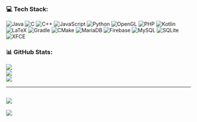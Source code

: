 
### 💻 Tech Stack:
![Java](https://img.shields.io/badge/java-%23ED8B00.svg?style=plastic&logo=openjdk&logoColor=white) ![C](https://img.shields.io/badge/c-%2300599C.svg?style=plastic&logo=c&logoColor=white) ![C++](https://img.shields.io/badge/c++-%2300599C.svg?style=plastic&logo=c%2B%2B&logoColor=white) ![JavaScript](https://img.shields.io/badge/javascript-%23323330.svg?style=plastic&logo=javascript&logoColor=%23F7DF1E) ![Python](https://img.shields.io/badge/python-3670A0?style=plastic&logo=python&logoColor=ffdd54) ![OpenGL](https://img.shields.io/badge/OpenGL-%23FFFFFF.svg?style=plastic&logo=opengl) ![PHP](https://img.shields.io/badge/php-%23777BB4.svg?style=plastic&logo=php&logoColor=white) ![Kotlin](https://img.shields.io/badge/kotlin-%237F52FF.svg?style=plastic&logo=kotlin&logoColor=white) ![LaTeX](https://img.shields.io/badge/latex-%23008080.svg?style=plastic&logo=latex&logoColor=white) ![Gradle](https://img.shields.io/badge/Gradle-02303A.svg?style=plastic&logo=Gradle&logoColor=white) ![CMake](https://img.shields.io/badge/CMake-%23008FBA.svg?style=plastic&logo=cmake&logoColor=white) ![MariaDB](https://img.shields.io/badge/MariaDB-003545?style=plastic&logo=mariadb&logoColor=white) ![Firebase](https://img.shields.io/badge/firebase-a08021?style=plastic&logo=firebase&logoColor=ffcd34) ![MySQL](https://img.shields.io/badge/mysql-4479A1.svg?style=plastic&logo=mysql&logoColor=white) ![SQLite](https://img.shields.io/badge/sqlite-%2307405e.svg?style=plastic&logo=sqlite&logoColor=white) ![XFCE](https://img.shields.io/badge/XFCE-%232284F2.svg?style=plastic&logo=xfce&logoColor=white)
### 📊 GitHub Stats:
![](https://github-readme-stats.vercel.app/api?username=Mrezadwiprasetiawan&theme=darcula&hide_border=true&include_all_commits=false&count_private=false)<br/>
![](https://github-readme-streak-stats.herokuapp.com/?user=Mrezadwiprasetiawan&theme=darcula&hide_border=true)<br/>
![](https://github-readme-stats.vercel.app/api/top-langs/?username=Mrezadwiprasetiawan&theme=darcula&hide_border=true&include_all_commits=false&count_private=false&layout=compact)
___
![](https://quotes-github-readme.vercel.app/api?type=vetical&theme=merko)
---
![](https://visitcount.itsvg.in/api?id=Mrezadwiprasetiawan&icon=5&color=4)
